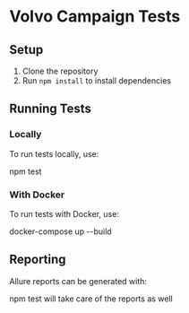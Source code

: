 
# Volvo Campaign Tests

## Setup

1. Clone the repository
2. Run `npm install` to install dependencies

## Running Tests

### Locally

To run tests locally, use:

npm test


### With Docker

To run tests with Docker, use:

docker-compose up --build

## Reporting

Allure reports can be generated with:

npm test will take care of the reports as well

